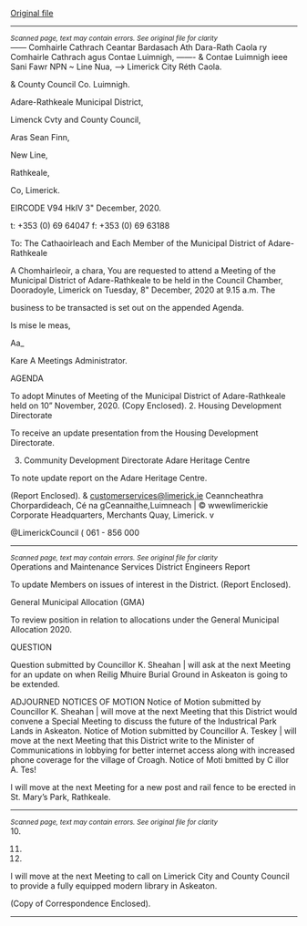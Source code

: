 [Original file](https://www.limerick.ie/sites/default/files/media/documents/2020-12/00-agenda-8th-december-2020-version-2.pdf)

---
*<small>Scanned page, text may contain errors. See original file for clarity</small>*  
_——_ Comhairle Cathrach Ceantar Bardasach Ath Dara-Rath Caola
ry Comhairle Cathrach agus Contae Luimnigh,
——- & Contae Luimnigh ieee Sani Fawr
NPN ~ Line Nua,
—> Limerick City Réth Caola.

& County Council Co. Luimnigh.

Adare-Rathkeale Municipal District,

Limenck Cvty and County Council,

Aras Sean Finn,

New Line,

Rathkeale,

Co, Limerick.

EIRCODE V94 HkIV
3" December, 2020.

t: +353 (0) 69 64047
f: +353 (0) 69 63188

To: The Cathaoirleach and Each Member of the Municipal District of Adare-Rathkeale

A Chomhairleoir, a chara,
You are requested to attend a Meeting of the Municipal District of Adare-Rathkeale to be held in
the Council Chamber, Dooradoyle, Limerick on Tuesday, 8" December, 2020 at 9.15 a.m. The

business to be transacted is set out on the appended Agenda.

Is mise le meas,

Aa_

Kare A
Meetings Administrator.

AGENDA

To adopt Minutes of Meeting of the Municipal District of Adare-Rathkeale held on 10”
November, 2020.
(Copy Enclosed).
2. Housing Development Directorate

To receive an update presentation from the Housing Development Directorate.

3. Community Development Directorate
Adare Heritage Centre

To note update report on the Adare Heritage Centre.

(Report Enclosed).
& customerservices@limerick.ie
Ceanncheathra Chorpardideach, Cé na gCeannaithe,Luimneach | © wwewlimerickie
Corporate Headquarters, Merchants Quay, Limerick. v

@LimerickCouncil
( 061 - 856 000


---
*<small>Scanned page, text may contain errors. See original file for clarity</small>*  
Operations and Maintenance Services
District Engineers Report

To update Members on issues of interest in the District.
(Report Enclosed).

General Municipal Allocation (GMA)

To review position in relation to allocations under the General Municipal Allocation 2020.

QUESTION

Question submitted by Councillor K. Sheahan
| will ask at the next Meeting for an update on when Reilig Mhuire Burial Ground in
Askeaton is going to be extended.

ADJOURNED NOTICES OF MOTION
Notice of Motion submitted by Councillor K. Sheahan
| will move at the next Meeting that this District would convene a Special Meeting to
discuss the future of the Industrical Park Lands in Askeaton.
Notice of Motion submitted by Councillor A. Teskey
| will move at the next Meeting that this District write to the Minister of Communications
in lobbying for better internet access along with increased phone coverage for the village
of Croagh.
Notice of Moti bmitted by C illor A. Tes!

I will move at the next Meeting for a new post and rail fence to be erected in St. Mary’s
Park, Rathkeale.


---
*<small>Scanned page, text may contain errors. See original file for clarity</small>*  
10.

11.

12.

I will move at the next Meeting to call on Limerick City and County Council to provide a
fully equipped modern library in Askeaton.

(Copy of Correspondence Enclosed).


---

